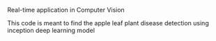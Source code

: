 Real-time application in Computer Vision  

This code is meant to find the apple leaf plant disease detection using inception deep learning model
